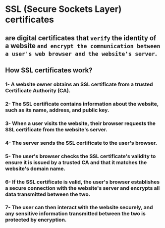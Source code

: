 # SSL (Secure Sockets Layer) certificates

## are digital certificates that `verify` the identity of a website `and encrypt the communication between a user's web browser and the website's server`.

## How SSL certificates work?

### 1- A website owner obtains an SSL certificate from a trusted Certificate Authority (CA).
### 2- The SSL certificate contains information about the website, such as its name, address, and public key.
### 3- When a user visits the website, their browser requests the SSL certificate from the website's server.
### 4- The server sends the SSL certificate to the user's browser.
### 5- The user's browser checks the SSL certificate's validity to ensure it is issued by a trusted CA and that it matches the website's domain name.
### 6- If the SSL certificate is valid, the user's browser establishes a secure connection with the website's server and encrypts all data transmitted between the two.
### 7- The user can then interact with the website securely, and any sensitive information transmitted between the two is protected by encryption.

